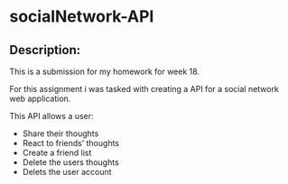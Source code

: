 # socialNetwork-API

## Description:
 This is a submission for my homework for week 18.
 
 For this assignment i was tasked with creating a API for a social network web application.
 
 This API allows a user:
 
 - Share their thoughts 
 - React to friends’ thoughts 
 - Create a friend list
 - Delete the users thoughts
 - Delets the user account
